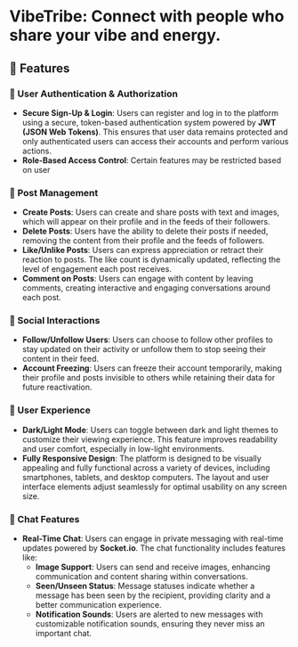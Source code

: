 # VibeTribe: Connect with people who share your vibe and energy.

## 🚀 Features

### 🔐 User Authentication & Authorization

- **Secure Sign-Up & Login**: Users can register and log in to the platform using a secure, token-based authentication system powered by **JWT (JSON Web Tokens)**. This ensures that user data remains protected and only authenticated users can access their accounts and perform various actions.
- **Role-Based Access Control**: Certain features may be restricted based on user

### 📝 Post Management

- **Create Posts**: Users can create and share posts with text and images, which will appear on their profile and in the feeds of their followers.
- **Delete Posts**: Users have the ability to delete their posts if needed, removing the content from their profile and the feeds of followers.
- **Like/Unlike Posts**: Users can express appreciation or retract their reaction to posts. The like count is dynamically updated, reflecting the level of engagement each post receives.
- **Comment on Posts**: Users can engage with content by leaving comments, creating interactive and engaging conversations around each post.

### 👥 Social Interactions

- **Follow/Unfollow Users**: Users can choose to follow other profiles to stay updated on their activity or unfollow them to stop seeing their content in their feed.
- **Account Freezing**: Users can freeze their account temporarily, making their profile and posts invisible to others while retaining their data for future reactivation.

### 🎨 User Experience

- **Dark/Light Mode**: Users can toggle between dark and light themes to customize their viewing experience. This feature improves readability and user comfort, especially in low-light environments.
- **Fully Responsive Design**: The platform is designed to be visually appealing and fully functional across a variety of devices, including smartphones, tablets, and desktop computers. The layout and user interface elements adjust seamlessly for optimal usability on any screen size.

### 💬 Chat Features

- **Real-Time Chat**: Users can engage in private messaging with real-time updates powered by **Socket.io**. The chat functionality includes features like:
  - **Image Support**: Users can send and receive images, enhancing communication and content sharing within conversations.
  - **Seen/Unseen Status**: Message statuses indicate whether a message has been seen by the recipient, providing clarity and a better communication experience.
  - **Notification Sounds**: Users are alerted to new messages with customizable notification sounds, ensuring they never miss an important chat.
